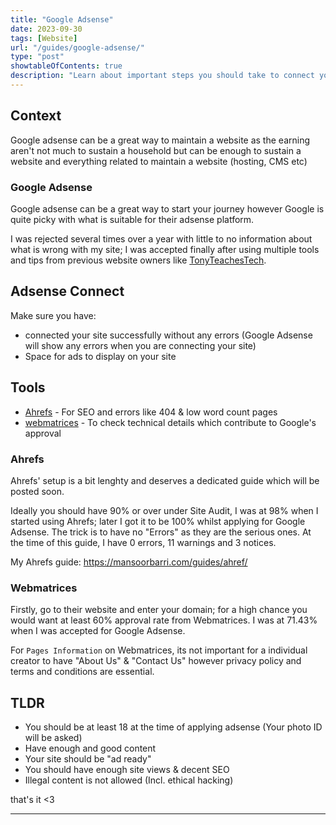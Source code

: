 ```yaml
---
title: "Google Adsense"
date: 2023-09-30
tags: [Website]
url: "/guides/google-adsense/"
type: "post"
showtableOfContents: true
description: "Learn about important steps you should take to connect your site with Google Adsense and have ads running."
---
```


## Context
Google adsense can be a great way to maintain a website as the earning aren't not much to sustain a household but can be enough to sustain a website and everything related to maintain a website (hosting, CMS etc)

### Google Adsense 
Google adsense can be a great way to start your journey however Google is quite picky with what is suitable for their adsense platform. 

I was rejected several times over a year with little to no information about what is wrong with my site; I was accepted finally after using multiple tools and tips from previous website owners like [TonyTeachesTech](https://www.youtube.com/@TonyTeachesTech). 

## Adsense Connect
Make sure you have: 
- connected your site successfully without any errors (Google Adsense will show any errors when you are connecting your site)
- Space for ads to display on your site 

## Tools 
- [Ahrefs](https://ahrefs.com/) - For SEO and errors like 404 & low word count pages 
- [webmatrices](https://webmatrices.com/adsense-eligibility-checker) - To check technical details which contribute to Google's approval 

### Ahrefs 
Ahrefs' setup is a bit lenghty and deserves a dedicated guide which will be posted soon. 

Ideally you should have 90% or over under Site Audit, I was at 98% when I started using Ahrefs; later I got it to be 100% whilst applying for Google Adsense. The trick is to have no "Errors" as they are the serious ones. At the time of this guide, I have 0 errors, 11 warnings and 3 notices. 

My Ahrefs guide: https://mansoorbarri.com/guides/ahref/

### Webmatrices
Firstly, go to their website and enter your domain; for a high chance you would want at least 60% approval rate from Webmatrices. I was at 71.43% when I was accepted for Google Adsense. 

For `Pages Information` on Webmatrices, its not important for a individual creator to have "About Us" & "Contact Us" however privacy policy and terms and conditions are essential. 

## TLDR 
- You should be at least 18 at the time of applying adsense (Your photo ID will be asked)
- Have enough and good content 
- Your site should be "ad ready" 
- You should have enough site views & decent SEO 
- Illegal content is not allowed (Incl. ethical hacking)

that's it <3

----

  